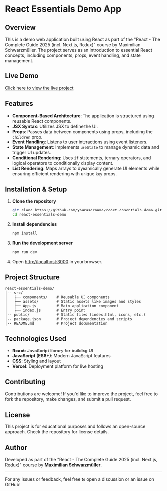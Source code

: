 # React Essentials Demo App

## Overview
This is a demo web application built using React as part of the "React - The Complete Guide 2025 (incl. Next.js, Redux)" course by Maximilian Schwarzmüller. The project serves as an introduction to essential React concepts, including components, props, event handling, and state management.

## Live Demo
[Click here to view the live project](https://react-essentials-esmat-flame.vercel.app/)

## Features
- **Component-Based Architecture**: The application is structured using reusable React components.
- **JSX Syntax**: Utilizes JSX to define the UI.
- **Props**: Passes data between components using props, including the `children` prop.
- **Event Handling**: Listens to user interactions using event listeners.
- **State Management**: Implements `useState` to manage dynamic data and trigger UI updates.
- **Conditional Rendering**: Uses `if` statements, ternary operators, and logical operators to conditionally display content.
- **List Rendering**: Maps arrays to dynamically generate UI elements while ensuring efficient rendering with unique `key` props.

## Installation & Setup
1. **Clone the repository**
   ```sh
   git clone https://github.com/yourusername/react-essentials-demo.git
   cd react-essentials-demo
   ```
2. **Install dependencies**
   ```sh
   npm install
   ```
3. **Run the development server**
   ```sh
   npm run dev
   ```
4. Open [http://localhost:3000](http://localhost:3000) in your browser.

## Project Structure
```
react-essentials-demo/
│-- src/
│   ├── components/    # Reusable UI components
│   ├── assets/        # Static assets like images and styles
│   ├── App.js         # Main application component
│   ├── index.js       # Entry point
│-- public/            # Static files (index.html, icons, etc.)
│-- package.json       # Project dependencies and scripts
│-- README.md          # Project documentation
```

## Technologies Used
- **React**: JavaScript library for building UI
- **JavaScript (ES6+)**: Modern JavaScript features
- **CSS**: Styling and layout
- **Vercel**: Deployment platform for live hosting

## Contributing
Contributions are welcome! If you'd like to improve the project, feel free to fork the repository, make changes, and submit a pull request.

## License
This project is for educational purposes and follows an open-source approach. Check the repository for license details.

## Author
Developed as part of the "React - The Complete Guide 2025 (incl. Next.js, Redux)" course by **Maximilian Schwarzmüller**.

---
For any issues or feedback, feel free to open a discussion or an issue on GitHub!

